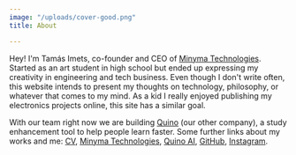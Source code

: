 ```yaml
---
image: "/uploads/cover-good.png"
title: About

---
```

Hey! I'm Tamás Imets, co-founder and CEO of [Minyma Technologies](https://minyma-tech.com/). Started as an art student in high school but ended up expressing my creativity in engineering and tech business. Even though I don't write often, this website intends to present my thoughts on technology, philosophy, or whatever that comes to my mind. As a kid I really enjoyed publishing my electronics projects online, this site has a similar goal.

With our team right now we are building [Quino](https://quino.ai/) (our other company), a study enhancement tool to help people learn faster. Some further links about my works and me: [CV](/uploads/cv.txt), [Minyma Technologies](https://minyma-tech.com/), [Quino AI](https://quino.ai/), [GitHub](https://github.com/Imetomi), [Instagram](https://www.instagram.com/imetstamas/).